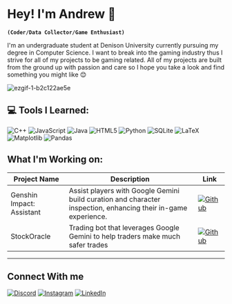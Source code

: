 # Hey! I'm Andrew 👋
**`(Coder/Data Collector/Game Enthusiast)`**

I'm an undergraduate student at Denison University currently pursuing my degree in Computer Science. I want to break into the gaming industry thus I strive for all of my projects to be gaming related. All of my projects are built from the ground up with passion and care so I hope you take a look and find something you might like 😊

![ezgif-1-b2c122ae5e](https://github.com/Andyreww/Andyreww/assets/98863478/02019efd-88f1-444e-af7a-5b2709fff9f5)

## 💻 Tools I Learned:
![C++](https://img.shields.io/badge/c++-%2300599C.svg?style=for-the-badge&logo=c%2B%2B&logoColor=white) ![JavaScript](https://img.shields.io/badge/javascript-%23323330.svg?style=for-the-badge&logo=javascript&logoColor=%23F7DF1E) ![Java](https://img.shields.io/badge/java-%23ED8B00.svg?style=for-the-badge&logo=openjdk&logoColor=white) ![HTML5](https://img.shields.io/badge/html5-%23E34F26.svg?style=for-the-badge&logo=html5&logoColor=white) ![Python](https://img.shields.io/badge/python-3670A0?style=for-the-badge&logo=python&logoColor=ffdd54) ![SQLite](https://img.shields.io/badge/sqlite-%2307405e.svg?style=for-the-badge&logo=sqlite&logoColor=white) ![LaTeX](https://img.shields.io/badge/latex-%23008080.svg?style=for-the-badge&logo=latex&logoColor=white) ![Matplotlib](https://img.shields.io/badge/Matplotlib-%23ffffff.svg?style=for-the-badge&logo=Matplotlib&logoColor=black) ![Pandas](https://img.shields.io/badge/pandas-%23150458.svg?style=for-the-badge&logo=pandas&logoColor=white)

## What I'm Working on:

| Project Name | Description | Link |
|---|---|---|
| Genshin Impact: Assistant | Assist players with Google Gemini build curation and character inspection, enhancing their in-game experience. | [![Github](https://img.shields.io/github/stars/Andyreww/Genshin-Impact-Assistant?style=social)](https://github.com/Andyreww/Genshin-Impact-Assistant) |
| StockOracle | Trading bot that leverages Google Gemini to help traders make much safer trades | [![Github](https://img.shields.io/github/stars/Andyreww/StockOracle?style=social)](https://github.com/Andyreww/StockOracle) |

---
## Connect With me
[![Discord](https://img.shields.io/badge/Discord-%237289DA.svg?logo=discord&logoColor=white)](https://discord.gg/andyreew) [![Instagram](https://img.shields.io/badge/Instagram-%23E4405F.svg?logo=Instagram&logoColor=white)](https://instagram.com/andyreeeww) [![LinkedIn](https://img.shields.io/badge/LinkedIn-%230077B5.svg?logo=linkedin&logoColor=white)](https://linkedin.com/in/andyrew) 
